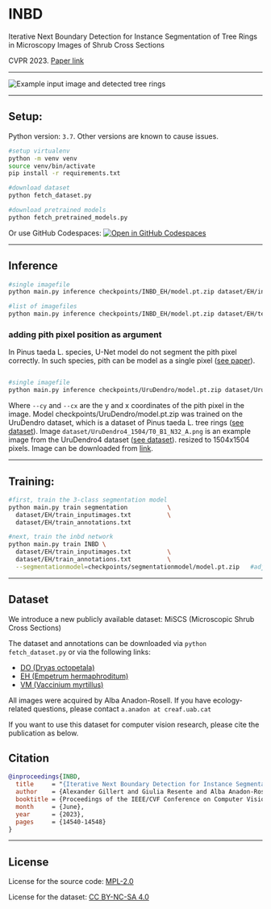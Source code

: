 # INBD
Iterative Next Boundary Detection for  Instance Segmentation of Tree Rings in Microscopy Images of Shrub Cross Sections

CVPR 2023. [Paper link](https://openaccess.thecvf.com/content/CVPR2023/html/Gillert_Iterative_Next_Boundary_Detection_for_Instance_Segmentation_of_Tree_Rings_CVPR_2023_paper.html)

***

<img src="assets/example0.jpg" alt="Example input image and detected tree rings"/>

***

## Setup:

Python version: `3.7`. Other versions are known to cause issues.

```bash
#setup virtualenv
python -m venv venv
source venv/bin/activate
pip install -r requirements.txt

#download dataset
python fetch_dataset.py

#download pretrained models
python fetch_pretrained_models.py
```

Or use GitHub Codespaces: [![Open in GitHub Codespaces](https://github.com/codespaces/badge.svg)](https://github.com/codespaces/new?hide_repo_select=true&ref=dev&repo=574937325&machine=standardLinux32gb&location=WestEurope)

***



## Inference

```bash
#single imagefile
python main.py inference checkpoints/INBD_EH/model.pt.zip dataset/EH/inputimages/EH_0033.jpg

#list of imagefiles
python main.py inference checkpoints/INBD_EH/model.pt.zip dataset/EH/test_inputimages.txt
```

### adding pith pixel position as argument
In Pinus taeda L. species, U-Net model do not segment the pith pixel correctly. In such species, pith can be model
as a single pixel ([see paper](https://arxiv.org/abs/2404.01952)). 
```bash

#single imagefile
python main.py inference checkpoints/UruDendro/model.pt.zip dataset/UruDendro4_1504/T0_B1_N32_A.png --cy 766 --cx 709
```
Where `--cy` and `--cx` are the y and x coordinates of the pith pixel in the image. Model checkpoints/UruDendro/model.pt.zip
was trained on the UruDendro dataset, which is a dataset of Pinus taeda L. tree rings ([see dataset](https://doi.org/10.5281/zenodo.15110646)).
Image `dataset/UruDendro4_1504/T0_B1_N32_A.png` is an example image from the UruDendro4 dataset ([see dataset](https://doi.org/10.5281/zenodo.15653340)).
resized to 1504x1504 pixels. Image can be downloaded from [link](https://finguy-my.sharepoint.com/:i:/g/personal/henry_marichal_fing_edu_uy/Efpex2iHvplKt3c1NDdK7CUBYCiF-5VOi8N3XV51rEPQiw?e=rF9trA).
***

## Training:


```bash
#first, train the 3-class segmentation model
python main.py train segmentation           \
  dataset/EH/train_inputimages.txt          \
  dataset/EH/train_annotations.txt

#next, train the inbd network
python main.py train INBD \
  dataset/EH/train_inputimages.txt          \
  dataset/EH/train_annotations.txt          \
  --segmentationmodel=checkpoints/segmentationmodel/model.pt.zip   #adjust path
```



***

## Dataset

We introduce a new publicly available dataset: MiSCS (Microscopic Shrub Cross Sections)

The dataset and annotations can be downloaded via `python fetch_dataset.py` or via the following links:
- [DO (Dryas octopetala)](https://github.com/alexander-g/INBD/releases/download/dataset_v2/DO_v2.zip)
- [EH (Empetrum hermaphroditum)](https://github.com/alexander-g/INBD/releases/download/dataset_v2/EH_v2.zip)
- [VM (Vaccinium myrtillus)](https://github.com/alexander-g/INBD/releases/download/dataset_v2/VM_v2.zip)

All images were acquired by Alba Anadon-Rosell.
If you have ecology-related questions, please contact `a.anadon at creaf.uab.cat`

If you want to use this dataset for computer vision research, please cite the publication as below.


## Citation

```bibtex
@inproceedings{INBD,
  title     = "{Iterative Next Boundary Detection for Instance Segmentation of Tree Rings in Microscopy Images of Shrub Cross Sections}",
  author    = {Alexander Gillert and Giulia Resente and Alba Anadon‐Rosell and Martin Wilmking and Uwe von Lukas},
  booktitle = {Proceedings of the IEEE/CVF Conference on Computer Vision and Pattern Recognition (CVPR)},
  month     = {June},
  year      = {2023},
  pages     = {14540-14548}
}
```

***

## License

License for the source code: [MPL-2.0](https://github.com/alexander-g/INBD/blob/master/LICENSE)

License for the dataset: [CC BY-NC-SA 4.0](https://creativecommons.org/licenses/by-nc-sa/4.0/)



